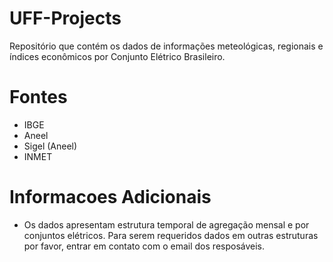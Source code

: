 # UFF-Projects

Repositório que contém os dados de informações meteológicas, regionais e índices econômicos por Conjunto Elétrico Brasileiro.


# Fontes

- IBGE
- Aneel
- Sigel (Aneel)
- INMET

# Informacoes Adicionais

- Os dados apresentam estrutura temporal de agregação mensal e por conjuntos elétricos. Para serem requeridos dados em outras estruturas por favor, entrar em contato com o email dos resposáveis. 
